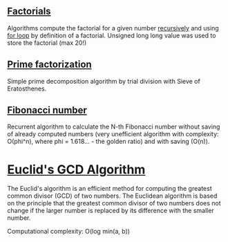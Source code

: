 ## [Factorials](/math/factorial_recur.cpp)

Algorithms compute the factorial for a given number [recursively](/math/factorial_recur.cpp) and using [for loop](/math/factorial_loop.cpp) by definition of a factorial. Unsigned long long value was used to store the factorial (max 20!)

## [Prime factorization](/math/factorize.cpp)
Simple prime decomposition algorithm by trial division with Sieve of Eratosthenes.

## [Fibonacci number](/math/fibonacci_rec.cpp)

Recurrent algorithm to calculate the N-th Fibonacci number without saving of already computed numbers (very unefficient algorithm with complexity: О(phi^n), where phi = 1.618... - the golden ratio) and with saving (O(n)).

# [Euclid's GCD Algorithm](/math/euclid_GCD.cpp)

The Euclid's algorithm is an efficient method for computing the greatest common divisor (GCD) of two numbers. The Euclidean algorithm is based on the principle that the greatest common divisor of two numbers does not change if the larger number is replaced by its difference with the smaller number.

Computational complexity: O(log min(a, b))
